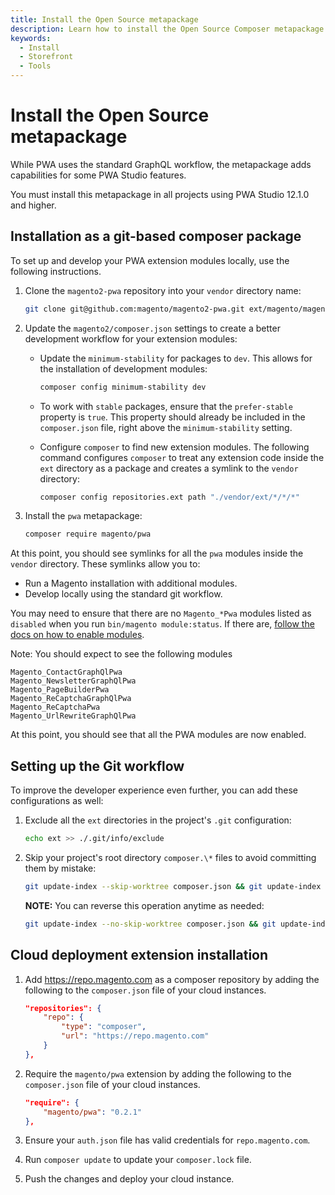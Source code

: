 ```yaml
---
title: Install the Open Source metapackage
description: Learn how to install the Open Source Composer metapackage to get enhanced GraphQL coverage for PWA Studio storefront projects.
keywords:
  - Install
  - Storefront
  - Tools
---
```


# Install the Open Source metapackage

While PWA uses the standard GraphQL workflow, the metapackage adds capabilities for some PWA Studio features.

You must install this metapackage in all projects using PWA Studio 12.1.0 and higher.

## Installation as a git-based composer package

To set up and develop your PWA extension modules locally, use the following instructions.

1. Clone the `magento2-pwa` repository into your `vendor` directory name:

    ```bash
    git clone git@github.com:magento/magento2-pwa.git ext/magento/magento2-pwa
    ```

1. Update the `magento2/composer.json` settings to create a better development workflow for your extension modules:

    -  Update the `minimum-stability` for packages to `dev`. This allows for the installation of development modules:

        ```bash
        composer config minimum-stability dev
        ```

    -  To work with `stable` packages, ensure that the `prefer-stable` property is `true`. This property should already be included in the `composer.json` file, right above the `minimum-stability` setting.

    -  Configure `composer` to find new extension modules. The following command configures `composer` to treat any extension code inside the `ext` directory as a package and creates a symlink to the `vendor` directory:

        ```bash
        composer config repositories.ext path "./vendor/ext/*/*/*"
        ```

1. Install the `pwa` metapackage:

    ```bash
    composer require magento/pwa
    ```

At this point, you should see symlinks for all the `pwa` modules inside the `vendor` directory. These symlinks allow you to:

-  Run a Magento installation with additional modules.
-  Develop locally using the standard git workflow.

You may need to ensure that there are no `Magento_*Pwa` modules listed as `disabled` when you run `bin/magento module:status`. If there are, [follow the docs on how to enable modules](https://developer.adobe.com/commerce/php/development/build/component-management/).

Note: You should expect to see the following modules

    Magento_ContactGraphQlPwa
    Magento_NewsletterGraphQlPwa
    Magento_PageBuilderPwa
    Magento_ReCaptchaGraphQlPwa
    Magento_ReCaptchaPwa
    Magento_UrlRewriteGraphQlPwa

At this point, you should see that all the PWA modules are now enabled.

## Setting up the Git workflow

To improve the developer experience even further, you can add these configurations as well:

1. Exclude all the `ext` directories in the project's `.git` configuration:

    ```bash
    echo ext >> ./.git/info/exclude
    ```

1. Skip your project's root directory `composer.\*` files to avoid committing them by mistake:

    ```bash
    git update-index --skip-worktree composer.json && git update-index --skip-worktree composer.lock
    ```

    **NOTE:** You can reverse this operation anytime as needed:

    ```bash
    git update-index --no-skip-worktree composer.json && git update-index --no-skip-worktree composer.lock
    ```

## Cloud deployment extension installation

1. Add https://repo.magento.com as a composer repository by adding the following to the `composer.json` file of your cloud instances.

    ```json
    "repositories": {
        "repo": {
            "type": "composer",
            "url": "https://repo.magento.com"
        }
    },
    ```

1. Require the `magento/pwa` extension by adding the following to the `composer.json` file of your cloud instances.

    ```json
    "require": {
        "magento/pwa": "0.2.1"
    },
    ```

1. Ensure your `auth.json` file has valid credentials for `repo.magento.com`.

1. Run `composer update` to update your `composer.lock` file.

1. Push the changes and deploy your cloud instance.
